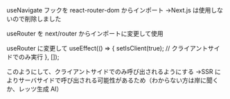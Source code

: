 useNavigate フックを react-router-dom からインポート
→Next.js は使用しないので削除しました

useRouter を next/router からインポートに変更して使用

useRouter に変更して
useEffect(() => {
setIsClient(true); // クライアントサイドでのみ実行
}, []);

このようにして、クライアントサイドでのみ呼び出されるようにする
→SSR によりサーバサイドで呼び出される可能性があるため（わからない方は岸に聞くか、レッツ生成 AI）
